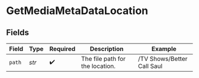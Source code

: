 # GetMediaMetaDataLocation


## Fields

| Field                           | Type                            | Required                        | Description                     | Example                         |
| ------------------------------- | ------------------------------- | ------------------------------- | ------------------------------- | ------------------------------- |
| `path`                          | *str*                           | :heavy_check_mark:              | The file path for the location. | /TV Shows/Better Call Saul      |